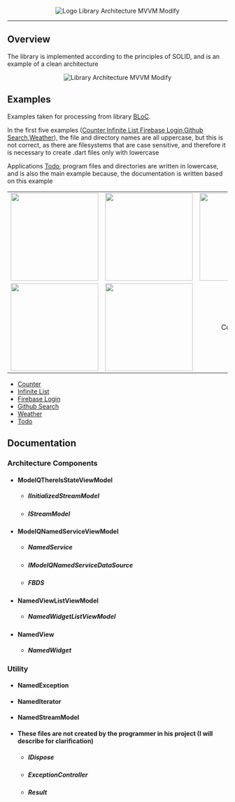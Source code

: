 <p align="center">
<img src="https://github.com/JacobOdd/library_architecture_mvvm_modify/blob/main/assets/logo_library_architecture_mvvm_modify.png" alt="Logo Library Architecture MVVM Modify"/>
</p>

---

## Overview

The library is implemented according to the principles of SOLID, and is an example of a clean architecture

<p align="center"> 
<img src="https://github.com/JacobOdd/library_architecture_mvvm_modify/blob/main/assets/library_architecture_mvvm_modify.png" alt="Library Architecture MVVM Modify"/>
</p>

## Examples

Examples taken for processing from library <a href="https://github.com/felangel/bloc#examples">BLoC</a>.

In the first five examples (<a href="https://github.com/JacobOdd/library_architecture_mvvm_modify/blob/main/examples/library_arch_mvvm_modify_counter">Counter</a>,<a href="https://github.com/JacobOdd/library_architecture_mvvm_modify/blob/main/examples/library_arch_mvvm_modify_infinite_list">Infinite List</a>,<a href="https://github.com/JacobOdd/library_architecture_mvvm_modify/blob/main/examples/library_arch_mvvm_modify_firebase_login">Firebase Login</a>,<a href="https://github.com/JacobOdd/library_architecture_mvvm_modify/blob/main/examples/library_arch_mvvm_modify_github_search">Github Search</a>,<a href="https://github.com/JacobOdd/library_architecture_mvvm_modify/blob/main/examples/library_arch_mvvm_modify_weather">Weather</a>), the file and directory names are all uppercase, but this is not correct, as there are filesystems that are case sensitive, and therefore it is necessary to create .dart files only with lowercase

Applications <a href="https://github.com/JacobOdd/library_architecture_mvvm_modify/blob/main/examples/library_architecture_mvvm_modify_todo">Todo</a>, program files and directories are written in lowercase, and is also the main example because, the documentation is written based on this example

<div style="text-align: center">
    <table>
        <tr>
            <td style="text-align: center">
                <img src="https://github.com/JacobOdd/library_architecture_mvvm_modify/blob/main/assets/counter.gif" width="200"/>
            </td>            
            <td style="text-align: center">
                <img src="https://github.com/JacobOdd/library_architecture_mvvm_modify/blob/main/assets/infinite_list.gif" width="200"/>
            </td>
            <td style="text-align: center">
                <img src="https://github.com/JacobOdd/library_architecture_mvvm_modify/blob/main/assets/firebase_login.gif" width="200"/>
            </td>
        </tr>
        <tr>
            <td style="text-align: center">
               <img src="https://github.com/JacobOdd/library_architecture_mvvm_modify/blob/main/assets/github_search.gif" width="200"/>
            </td>
            <td style="text-align: center">
               <img src="https://github.com/JacobOdd/library_architecture_mvvm_modify/blob/main/assets/weather.gif" width="200"/>
            </td>
            <td style="text-align: center">
               Coming Soon
            </td>
        </tr>
    </table>
</div>

- <a href="https://github.com/JacobOdd/library_architecture_mvvm_modify/blob/main/examples/library_arch_mvvm_modify_counter">Counter</a>
- <a href="https://github.com/JacobOdd/library_architecture_mvvm_modify/blob/main/examples/library_arch_mvvm_modify_infinite_list">Infinite List</a>
- <a href="https://github.com/JacobOdd/library_architecture_mvvm_modify/blob/main/examples/library_arch_mvvm_modify_firebase_login">Firebase Login</a>
- <a href="https://github.com/JacobOdd/library_architecture_mvvm_modify/blob/main/examples/library_arch_mvvm_modify_github_search">Github Search</a>
- <a href="https://github.com/JacobOdd/library_architecture_mvvm_modify/blob/main/examples/library_arch_mvvm_modify_weather">Weather</a>
- <a href="https://github.com/JacobOdd/library_architecture_mvvm_modify/blob/main/examples/library_architecture_mvvm_modify_todo">Todo</a>

## Documentation

### Architecture Components
- #### ModelQThereIsStateViewModel
  - ##### IInitializedStreamModel
  - ##### IStreamModel
- #### ModelQNamedServiceViewModel
  - ##### NamedService
  - ##### IModelQNamedServiceDataSource
  - ##### FBDS
- #### NamedViewListViewModel
  - ##### NamedWidgetListViewModel
- #### NamedView
  - ##### NamedWidget

### Utility
- #### NamedException
- #### NamedIterator
- #### NamedStreamModel
- #### These files are not created by the programmer in his project (I will describe for clarification)
  - ##### IDispose 
  - ##### ExceptionController
  - ##### Result
